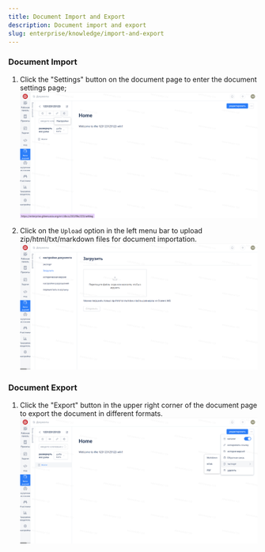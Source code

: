 ```yaml
---
title: Document Import and Export
description: Document import and export
slug: enterprise/knowledge/import-and-export
---
```

### Document Import

1. Click the "Settings" button on the document page to enter the document settings page;
![Image Description](assets/image301.png)

2. Click on the `Upload` option in the left menu bar to upload zip/html/txt/markdown files for document importation.
![Image Description](assets/image302.png)
### Document Export

1. Click the "Export" button in the upper right corner of the document page to export the document in different formats.
![Image Description](assets/image303.png)